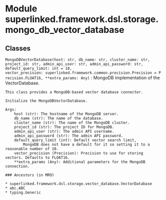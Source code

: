 Module superlinked.framework.dsl.storage.mongo_db_vector_database
=================================================================

Classes
-------

`MongoDBVectorDatabase(host: str, db_name: str, cluster_name: str, project_id: str, admin_api_user: str, admin_api_password: str, default_query_limit: int = 10, vector_precision: superlinked.framework.common.precision.Precision = Precision.FLOAT16, **extra_params: Any)`
:   MongoDB implementation of the VectorDatabase.
    
    This class provides a MongoDB-based vector database connector.
    
    Initialize the MongoDBVectorDatabase.
    
    Args:
        host (str): The hostname of the MongoDB server.
        db_name (str): The name of the database.
        cluster_name (str): The name of the MongoDB cluster.
        project_id (str): The project ID for MongoDB.
        admin_api_user (str): The admin API username.
        admin_api_password (str): The admin API password.
        default_query_limit (int): Default vector search limit,
            MongoDB does not have a default for it so setting it to a reasonable number of 10.
        vector_precision (Precision): Precision to use for storing vectors. Defaults to FLOAT16.
        **extra_params (Any): Additional parameters for the MongoDB connection.

    ### Ancestors (in MRO)

    * superlinked.framework.dsl.storage.vector_database.VectorDatabase
    * abc.ABC
    * typing.Generic
